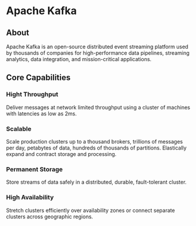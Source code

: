 # Apache Kafka
## About
Apache Kafka is an open-source distributed event streaming platform used by thousands of companies
for high-performance data pipelines, streaming analytics, data integration, and mission-critical applications.

## Core Capabilities
  ### Hight Throughput
  Deliver messages at network limited throughput using a cluster of machines with latencies as low as 2ms.
  ### Scalable
  Scale production clusters up to a thousand brokers, trillions of messages per day, petabytes of data, hundreds of thousands of partitions.             Elastically expand and contract storage and processing.
  ### Permanent Storage
  Store streams of data safely in a distributed, durable, fault-tolerant cluster.
  ### High Availability
  Stretch clusters efficiently over availability zones or connect separate clusters across geographic regions.


